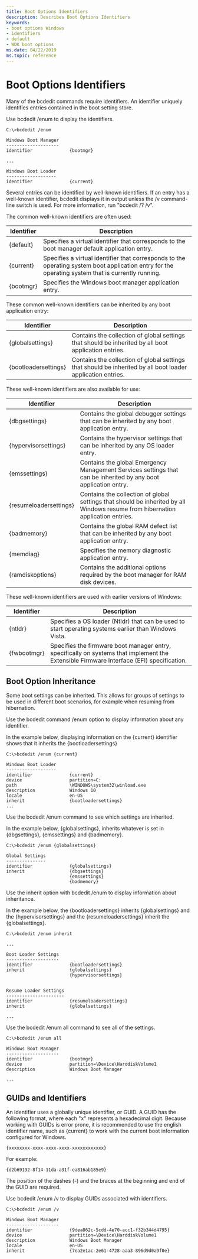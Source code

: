 ```yaml
---
title: Boot Options Identifiers
description: Describes Boot Options Identifiers
keywords:
- boot options Windows
- identifiers
- default
- WDK boot options
ms.date: 04/22/2019
ms.topic: reference
---
```


# Boot Options Identifiers

Many of the bcdedit commands require identifiers. An identifier uniquely identifies entries contained in the boot setting store. 

Use bcdedit /enum to display the identifiers.

```console
C:\>bcdedit /enum

Windows Boot Manager
--------------------
identifier              {bootmgr}

...

Windows Boot Loader
-------------------
identifier              {current}

```

Several entries can be identified by well-known identifiers. If an entry has a well-known identifier, bcdedit displays it in output unless the /v command-line switch is used. For more information, run "bcdedit /? /v".

The common well-known identifiers are often used:

| Identifier           | Description
|-----------------------|----------------------------------------------------------------------|
|    {default}          |     Specifies a virtual identifier that corresponds to the boot manager default application entry. | 
|    {current}          |     Specifies a virtual identifier that corresponds to the operating system boot application entry for the operating system that is currently running. |
|    {bootmgr}          |     Specifies the Windows boot manager application entry. |

These common well-known identifiers can be inherited by any boot application entry:

| Identifier           | Description
|-----------------------|----------------------------------------------------------------------|
|    {globalsettings}    |    Contains the collection of global settings that should be inherited by all boot application entries. |
|   {bootloadersettings} |   Contains the collection of global settings that should be inherited by all boot loader application entries. |

These well-known identifiers are also available for use:

| Identifier           | Description
|-----------------------|----------------------------------------------------------------------|
|    {dbgsettings}       |    Contains the global debugger settings that can be inherited by any boot application entry. |
|    {hypervisorsettings} |   Contains the hypervisor settings that can be inherited by any OS loader entry. |
|    {emssettings}       |  Contains the global Emergency Management Services settings that can be inherited by any boot application entry. |
|    {resumeloadersettings} | Contains the collection of global settings that should be inherited by all Windows resume from hibernation application entries. |
|    {badmemory}         |    Contains the global RAM defect list that can be inherited by any boot application entry. |
|   {memdiag}           |    Specifies the memory diagnostic application entry. |
|    {ramdiskoptions}    |   Contains the additional options required by the boot manager for RAM disk devices. |

These well-known identifiers are used with earlier versions of Windows:

| Identifier           | Description
|-----------------------|----------------------------------------------------------------------|
|    {ntldr}            |     Specifies a OS loader (Ntldr) that can be used to start operating systems earlier than Windows Vista.|
|    {fwbootmgr}        |     Specifies the firmware boot manager entry, specifically on systems that implement the Extensible Firmware Interface (EFI) specification.|

## Boot Option Inheritance

Some boot settings can be inherited. This allows for groups of settings to be used in different boot scenarios, for example when resuming from hibernation.

Use the bcdedit command /enum option to display information about any identifier.

In the example below, displaying information on the {current} identifier shows that it inherits the {bootloadersettings}

```console
C:\>bcdedit /enum {current}

Windows Boot Loader
-------------------
identifier              {current}
device                  partition=C:
path                    \WINDOWS\system32\winload.exe
description             Windows 10
locale                  en-US
inherit                 {bootloadersettings}
...
```

Use the bcdedit /enum command to see which settings are inherited.

In the example below, {globalsettings}, inherits whatever is set in {dbgsettings}, {emssettings} and {badmemory}.

```console
C:\>bcdedit /enum {globalsettings}

Global Settings
---------------
identifier              {globalsettings}
inherit                 {dbgsettings}
                        {emssettings}
                        {badmemory}
```

Use the inherit option with bcdedit /enum to display information about inheritance.

In the example below, the {bootloadersettings} inherits {globalsettings} and the {hypervisorsettings} and the {resumeloadersettings} inherit the {globalsettings}.

```console
C:\>bcdedit /enum inherit

...

Boot Loader Settings
--------------------
identifier              {bootloadersettings}
inherit                 {globalsettings}
                        {hypervisorsettings}


Resume Loader Settings
----------------------
identifier              {resumeloadersettings}
inherit                 {globalsettings}

...

```

Use the bcdedit /enum all command to see all of the settings.  

```console
C:\>bcdedit /enum all

Windows Boot Manager
--------------------
identifier              {bootmgr}
device                  partition=\Device\HarddiskVolume1
description             Windows Boot Manager

...

```

## GUIDs and Identifiers

An identifier uses a globally unique identifier, or GUID. A GUID has the following format, where each "x" represents a hexadecimal digit. Because working with GUIDs is error prone, it is recommended to use the english identifier name, such as {current} to work with the current boot information configured for Windows.

```guid
{xxxxxxxx-xxxx-xxxx-xxxx-xxxxxxxxxxxx}
```

For example:

```guid
{d2b69192-8f14-11da-a31f-ea816ab185e9}
```
The position of the dashes (-) and the braces at the beginning and end of the GUID are required.

Use bcdedit /enum /v to display GUIDs associated with identifiers.

```console
C:\>bcdedit /enum /v

Windows Boot Manager
--------------------
identifier              {9dea862c-5cdd-4e70-acc1-f32b344d4795}
device                  partition=\Device\HarddiskVolume1
description             Windows Boot Manager
locale                  en-US
inherit                 {7ea2e1ac-2e61-4728-aaa3-896d9d0a9f0e}
```
